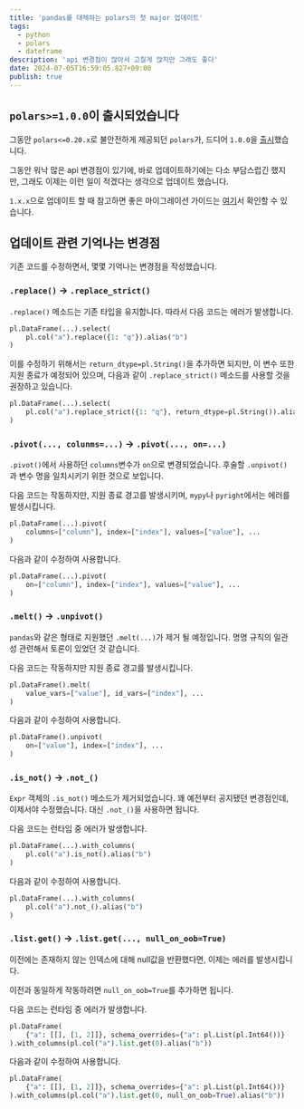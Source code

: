 ```yaml
---
title: 'pandas를 대체하는 polars의 첫 major 업데이트'
tags:
  - python
  - polars
  - dateframe
description: 'api 변경점이 많아서 고칠게 많지만 그래도 좋다'
date: 2024-07-05T16:59:05.827+09:00
publish: true
---
```


## `polars>=1.0.0`이 출시되었습니다
그동안 `polars<=0.20.x`로 불안전하게 제공되던 `polars`가,
드디어 `1.0.0`을 [출시](https://github.com/pola-rs/polars/releases/tag/py-1.0.0)했습니다.

그동안 워낙 많은 api 변경점이 있기에,
바로 업데이트하기에는 다소 부담스럽긴 했지만,
그래도 이제는 이런 일이 적겠다는 생각으로 업데이트 했습니다.

`1.x.x`으로 업데이트 할 때 참고하면 좋은 마이그레이션 가이드는
[여기](https://docs.pola.rs/releases/upgrade/1/)서 확인할 수 있습니다.

## 업데이트 관련 기억나는 변경점

기존 코드를 수정하면서,
몇몇 기억나는 변경점을 작성했습니다.

### `.replace()` -> `.replace_strict()`

`.replace()` 메소드는 기존 타입을 유지합니다.
따라서 다음 코드는 에러가 발생합니다.
```python
pl.DataFrame(...).select(
    pl.col("a").replace({1: "q"}).alias("b")
)
```

이를 수정하기 위해서는 `return_dtype=pl.String()`을 추가하면 되지만,
이 변수 또한 지원 종료가 예정되어 있으며,
다음과 같이 `.replace_strict()` 메소드를 사용할 것을 권장하고 있습니다.
```python
pl.DataFrame(...).select(
    pl.col("a").replace_strict({1: "q"}, return_dtype=pl.String()).alias("b")
)
```

### `.pivot(..., colunms=...)` -> `.pivot(..., on=...)`
`.pivot()`에서 사용하던 `columns`변수가 `on`으로 변경되었습니다.
후술할 `.unpivot()`과 변수 명을 일치시키기 위한 것으로 보입니다.

다음 코드는 작동하지만, 지원 종료 경고를 발생시키며,
`mypy`나 `pyright`에서는 에러를 발생시킵니다.
```python
pl.DataFrame(...).pivot(
    columns=["column"], index=["index"], values=["value"], ...
)
```

다음과 같이 수정하여 사용합니다.
```python
pl.DataFrame(...).pivot(
    on=["column"], index=["index"], values=["value"], ...
)
```

### `.melt()` -> `.unpivot()`
`pandas`와 같은 형태로 지원했던 `.melt(...)`가 제거 될 예정입니다.
명명 규칙의 일관성 관련해서 토론이 있었던 것 같습니다.

다음 코드는 작동하지만 지원 종료 경고를 발생시킵니다.
```python
pl.DataFrame().melt(
    value_vars=["value"], id_vars=["index"], ...
)
```

다음과 같이 수정하여 사용합니다.
```python
pl.DataFrame().unpivot(
    on=["value"], index=["index"], ...
)
```

### `.is_not()` -> `.not_()`

`Expr` 객체의 `.is_not()` 메소드가 제거되었습니다.
꽤 예전부터 공지됐던 변경점인데, 이제서야 수정했습니다.
대신 `.not_()`을 사용하면 됩니다.

다음 코드는 런타임 중 에러가 발생합니다.
```python
pl.DataFrame(...).with_columns(
    pl.col("a").is_not().alias("b")
)
```

다음과 같이 수정하여 사용합니다.
```python
pl.DataFrame(...).with_columns(
    pl.col("a").not_().alias("b")
)
```

### `.list.get()` -> `.list.get(..., null_on_oob=True)`
이전에는 존재하지 않는 인덱스에 대해 null값을 반환했다면,
이제는 에러를 발생시킵니다.

이전과 동일하게 작동하려면 `null_on_oob=True`를 추가하면 됩니다.

다음 코드는 런타임 중 에러가 발생합니다.
```python
pl.DataFrame(
    {"a": [[], [1, 2]]}, schema_overrides={"a": pl.List(pl.Int64())}
).with_columns(pl.col("a").list.get(0).alias("b"))
```
다음과 같이 수정하여 사용합니다.
```python
pl.DataFrame(
    {"a": [[], [1, 2]]}, schema_overrides={"a": pl.List(pl.Int64())}
).with_columns(pl.col("a").list.get(0, null_on_oob=True).alias("b"))
```